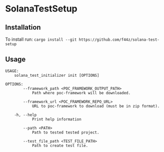 # SolanaTestSetup

## Installation

To install run: `cargo install --git https://github.com/f44z/solana-test-setup`

## Usage
```
USAGE:
    solana_test_initializer init [OPTIONS]

OPTIONS:
        --framework_path <POC_FRAMEWORK_OUTPUT_PATH>
            Path where poc-framework will be downloaded.

        --framework_url <POC_FRAMEWORK_REPO_URL>
            URL to poc-framework to download (must be in zip format).

    -h, --help
            Print help information

        --path <PATH>
            Path to tested tested project.

        --test_file_path <TEST_FILE_PATH>
            Path to create test file.
```
